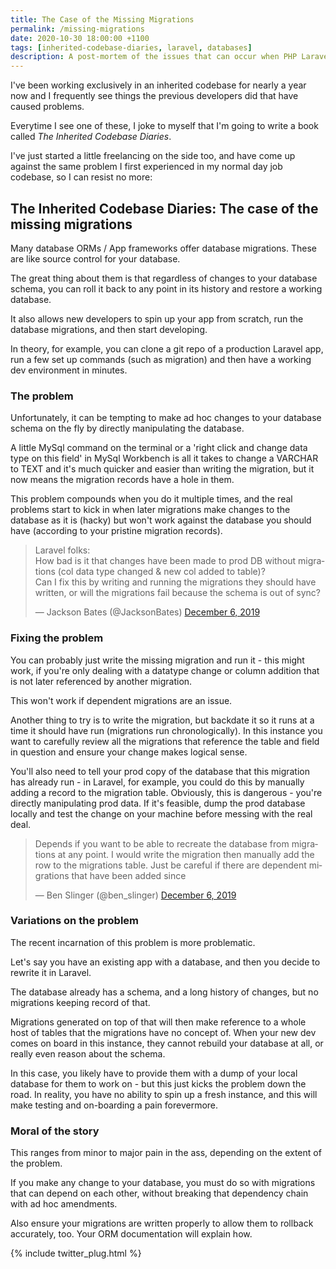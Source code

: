 ```yaml
---
title: The Case of the Missing Migrations
permalink: /missing-migrations
date: 2020-10-30 18:00:00 +1100
tags: [inherited-codebase-diaries, laravel, databases]
description: A post-mortem of the issues that can occur when PHP Laravel applications do not use migrations correctly
---
```


I've been working exclusively in an inherited codebase for nearly a year now and I frequently see things the previous developers did that have caused problems.

Everytime I see one of these, I joke to myself that I'm going to write a book called _The Inherited Codebase Diaries_.

I've just started a little freelancing on the side too, and have come up against the same problem I first experienced in my normal day job codebase, so I can resist no more:

## The Inherited Codebase Diaries: The case of the missing migrations

Many database ORMs / App frameworks offer database migrations. These are like source control for your database.

The great thing about them is that regardless of changes to your database schema, you can roll it back to any point in its history and restore a working database.

It also allows new developers to spin up your app from scratch, run the database migrations, and then start developing.

In theory, for example, you can clone a git repo of a production Laravel app, run a few set up commands (such as migration) and then have a working dev environment in minutes.

### The problem

Unfortunately, it can be tempting to make ad hoc changes to your database schema on the fly by directly manipulating the database.

A little MySql command on the terminal or a 'right click and change data type on this field' in MySql Workbench is all it takes to change a VARCHAR to TEXT and it's much quicker and easier than writing the migration, but it now means the migration records have a hole in them.

This problem compounds when you do it multiple times, and the real problems start to kick in when later migrations make changes to the database as it is (hacky) but won't work against the database you should have (according to your pristine migration records).

<blockquote class="twitter-tweet"><p lang="en" dir="ltr">Laravel folks:<br>How bad is it that changes have been made to prod DB without migrations (col data type changed &amp; new col added to table)?<br>Can I fix this by writing and running the migrations they should have written, or will the migrations fail because the schema is out of sync?</p>&mdash; Jackson Bates (@JacksonBates) <a href="https://twitter.com/JacksonBates/status/1203074735531118592?ref_src=twsrc%5Etfw">December 6, 2019</a></blockquote> <script async src="https://platform.twitter.com/widgets.js" charset="utf-8"></script>

### Fixing the problem

You can probably just write the missing migration and run it - this might work, if you're only dealing with a datatype change or column addition that is not later referenced by another migration.

This won't work if dependent migrations are an issue.

Another thing to try is to write the migration, but backdate it so it runs at a time it should have run (migrations run chronologically). In this instance you want to carefully review all the migrations that reference the table and field in question and ensure your change makes logical sense.

You'll also need to tell your prod copy of the database that this migration has already run - in Laravel, for example, you could do this by manually adding a record to the migration table. Obviously, this is dangerous - you're directly manipulating prod data. If it's feasible, dump the prod database locally and test the change on your machine before messing with the real deal.

<blockquote class="twitter-tweet" data-conversation="none"><p lang="en" dir="ltr">Depends if you want to be able to recreate the database from migrations at any point. I would write the migration then manually add the row to the migrations table. Just be careful if there are dependent migrations that have been added since</p>&mdash; Ben Slinger (@ben_slinger) <a href="https://twitter.com/ben_slinger/status/1203081773657116672?ref_src=twsrc%5Etfw">December 6, 2019</a></blockquote> <script async src="https://platform.twitter.com/widgets.js" charset="utf-8"></script>

### Variations on the problem

The recent incarnation of this problem is more problematic.

Let's say you have an existing app with a database, and then you decide to rewrite it in Laravel.

The database already has a schema, and a long history of changes, but no migrations keeping record of that.

Migrations generated on top of that will then make reference to a whole host of tables that the migrations have no concept of. When your new dev comes on board in this instance, they cannot rebuild your database at all, or really even reason about the schema.

In this case, you likely have to provide them with a dump of your local database for them to work on - but this just kicks the problem down the road. In reality, you have no ability to spin up a fresh instance, and this will make testing and on-boarding a pain forevermore.

### Moral of the story

This ranges from minor to major pain in the ass, depending on the extent of the problem.

If you make any change to your database, you must do so with migrations that can depend on each other, without breaking that dependency chain with ad hoc amendments.

Also ensure your migrations are written properly to allow them to rollback accurately, too. Your ORM documentation will explain how.

{% include twitter_plug.html %}
